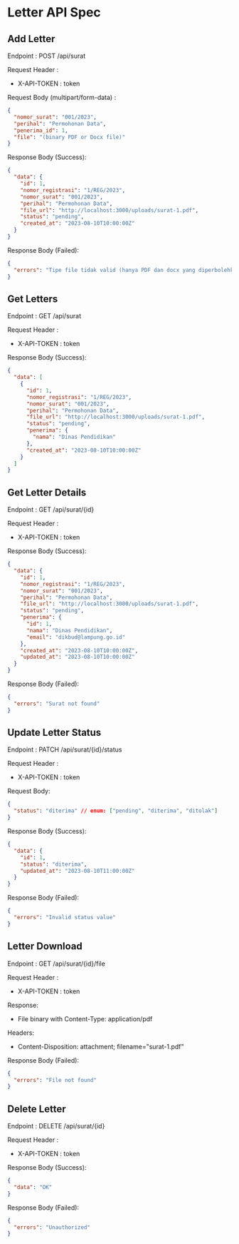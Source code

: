 # Letter API Spec

## Add Letter

Endpoint : POST /api/surat

Request Header :
- X-API-TOKEN : token

Request Body (multipart/form-data) :
```json
{
  "nomor_surat": "001/2023",
  "perihal": "Permohonan Data",
  "penerima_id": 1,
  "file": "(binary PDF or Docx file)"
}
```

Response Body (Success):

```json
{
  "data": {
    "id": 1,
    "nomor_registrasi": "1/REG/2023",
    "nomor_surat": "001/2023",
    "perihal": "Permohonan Data",
    "file_url": "http://localhost:3000/uploads/surat-1.pdf",
    "status": "pending",
    "created_at": "2023-08-10T10:00:00Z"
  }
}
```

Response Body (Failed):

```json
{
  "errors": "Tipe file tidak valid (hanya PDF dan docx yang diperbolehkan)"
}
```

## Get Letters
Endpoint : GET /api/surat

Request Header :
- X-API-TOKEN : token

Response Body (Success):

```json
{
  "data": [
    {
      "id": 1,
      "nomor_registrasi": "1/REG/2023",
      "nomor_surat": "001/2023",
      "perihal": "Permohonan Data",
      "file_url": "http://localhost:3000/uploads/surat-1.pdf",
      "status": "pending",
      "penerima": {
        "nama": "Dinas Pendidikan"
      },
      "created_at": "2023-08-10T10:00:00Z"
    }
  ]
}
```

## Get Letter Details
Endpoint : GET /api/surat/{id}

Request Header :
- X-API-TOKEN : token

Response Body (Success):

```json
{
  "data": {
    "id": 1,
    "nomor_registrasi": "1/REG/2023",
    "nomor_surat": "001/2023",
    "perihal": "Permohonan Data",
    "file_url": "http://localhost:3000/uploads/surat-1.pdf",
    "status": "pending",
    "penerima": {
      "id": 1,
      "nama": "Dinas Pendidikan",
      "email": "dikbud@lampung.go.id"
    },
    "created_at": "2023-08-10T10:00:00Z",
    "updated_at": "2023-08-10T10:00:00Z"
  }
}
```

Response Body (Failed):

```json
{
  "errors": "Surat not found"
}
```

## Update Letter Status
Endpoint : PATCH /api/surat/{id}/status

Request Header :
- X-API-TOKEN : token

Request Body:

```json
{
  "status": "diterima" // enum: ["pending", "diterima", "ditolak"]
}
```

Response Body (Success):

```json
{
  "data": {
    "id": 1,
    "status": "diterima",
    "updated_at": "2023-08-10T11:00:00Z"
  }
}
```

Response Body (Failed):

```json
{
  "errors": "Invalid status value"
}
```

## Letter Download
Endpoint : GET /api/surat/{id}/file

Request Header :
- X-API-TOKEN : token

Response:
- File binary with Content-Type: application/pdf

Headers:
- Content-Disposition: attachment; filename="surat-1.pdf"

Response Body (Failed):

```json
{
  "errors": "File not found"
}
```

## Delete Letter
Endpoint : DELETE /api/surat/{id}

Request Header :
- X-API-TOKEN : token

Response Body (Success):

```json
{
  "data": "OK"
}
```

Response Body (Failed):

```json
{
  "errors": "Unauthorized"
}
```